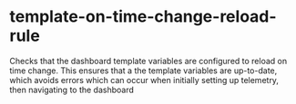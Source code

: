 # template-on-time-change-reload-rule
Checks that the dashboard template variables are configured to reload on time change. This ensures that a the template variables are up-to-date, which avoids errors which can occur when initially setting up telemetry, then navigating to the dashboard